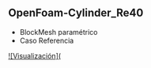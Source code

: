 ## OpenFoam-Cylinder_Re40

- BlockMesh paramétrico
- Caso Referencia

[![Visualización](](https://youtu.be/VA8E2BEMRDQ)

